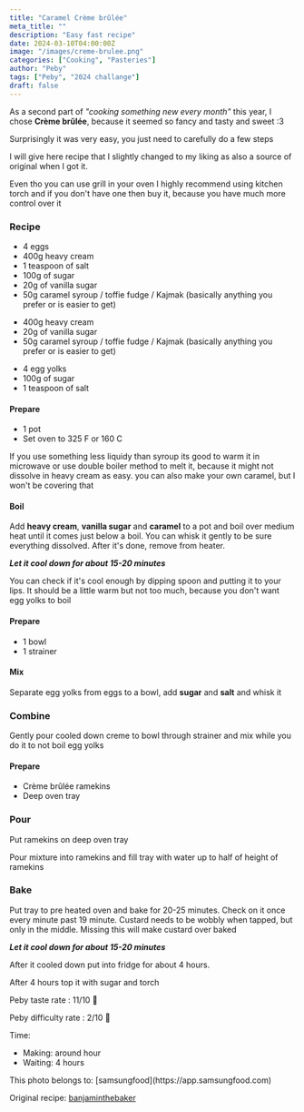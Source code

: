 ```yaml
---
title: "Caramel Crème brûlée"
meta_title: ""
description: "Easy fast recipe"
date: 2024-03-10T04:00:00Z
image: "/images/creme-brulee.png"
categories: ["Cooking", "Pasteries"]
author: "Peby"
tags: ["Peby", "2024 challange"]
draft: false
---
```


As a second part of *"cooking something new every month"* this year, I chose **Crème brûlée**, because it seemed so fancy and tasty and sweet :3

Surprisingly it was very easy, you just need to carefully do a few steps

I will give here recipe that I slightly changed to my liking as also a source of original when I got it.

<Notice type="tip">
  Even tho you can use grill in your oven I highly recommend using kitchen torch and if you don't have one then buy it, because you have much more control over it
</Notice>


### Recipe

<Accordion title="Overall Ingredients">

- 4 eggs
- 400g heavy cream
- 1 teaspoon of salt
- 100g of sugar
- 20g of vanilla sugar
- 50g caramel syroup / toffie fudge / Kajmak (basically anything you prefer or is easier to get)

</Accordion>

<Accordion title="1st Step Ingredients">

- 400g heavy cream
- 20g of vanilla sugar
- 50g caramel syroup / toffie fudge / Kajmak (basically anything you prefer or is easier to get)

</Accordion>

<Accordion title="2st Step Ingredients">

- 4 egg yolks
- 100g of sugar
- 1 teaspoon of salt

</Accordion>

<Tabs>

<Tab name="1st Step">

#### Prepare

- 1 pot
- Set oven to 325 F or 160 C

<Notice type="tip">
  If you use something less liquidy than syroup its good to warm it in microwave or use double boiler method to melt it, because it might not dissolve in heavy cream as easy. you can also make your own caramel, but I won't be covering that
</Notice>

#### Boil

Add **heavy cream**, **vanilla sugar** and **caramel** to a pot and boil over medium heat until it comes just below a boil. You can whisk it gently to be sure everything dissolved. After it's done, remove from heater.

***Let it cool down for about 15-20 minutes***

You can check if it's cool enough by dipping spoon and putting it to your lips. It should be a little warm but not too much, because you don't want egg yolks to boil
</Tab>

<Tab name="2nd Step">

#### Prepare

- 1 bowl
- 1 strainer

#### Mix
Separate egg yolks from eggs to a bowl, add **sugar** and **salt** and whisk it

### Combine
Gently pour cooled down creme to bowl through strainer and mix while you do it to not boil egg yolks


</Tab>

<Tab name="3 Step">

#### Prepare

- Crème brûlée ramekins
- Deep oven tray

### Pour
Put ramekins on deep oven tray

Pour mixture into ramekins and fill tray with water up to half of height of ramekins

### Bake
Put tray to pre heated oven and bake for 20-25 minutes. Check on it once every minute past 19 minute. Custard needs to be wobbly when tapped, but only in the middle. Missing this will make custard over baked

***Let it cool down for about 15-20 minutes***

After it cooled down put into fridge for about 4 hours.

After 4 hours top it with sugar and torch

</Tab>

</Tabs>

<Notice type="rating">
Peby taste rate : 11/10 🧁

Peby difficulty rate : 2/10 🧁

Time:
  - Making: around hour
  - Waiting: 4 hours
</Notice>



<Notice type="note">
  This photo belongs to: [samsungfood](https://app.samsungfood.com)

  Original recipe: [banjaminthebaker](https://youtu.be/ZJPaC5sw_8Q?si=spOfxW-RPhsy6upK)
</Notice>
